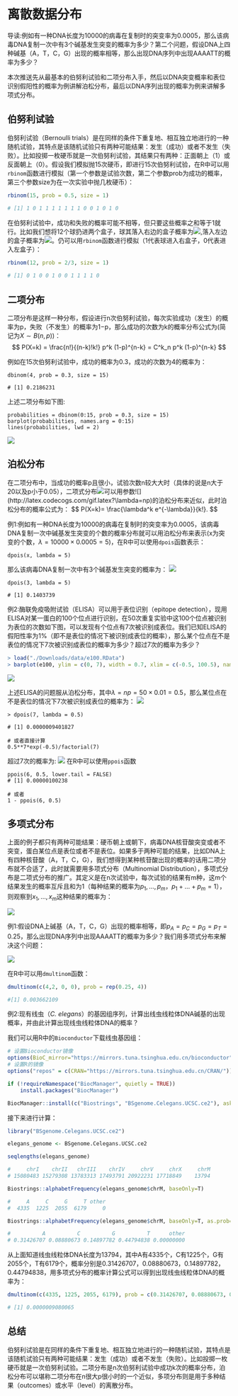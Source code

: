 # 离散数据分布

导读:例如有一种DNA长度为10000的病毒在复制时的突变率为0.0005，那么该病毒DNA复制一次中有3个碱基发生突变的概率为多少？第二个问题，假设DNA上四种碱基（A，T，C，G）出现的概率相等，那么出现DNA序列中出现AAAATT的概率为多少？

本次推送先从最基本的伯努利试验和二项分布入手，然后以DNA突变概率和表位识别假阳性的概率为例讲解泊松分布，最后以DNA序列出现的概率为例来讲解多项式分布。


## 伯努利试验

伯努利试验（Bernoulli trials）是在同样的条件下重复地、相互独立地进行的一种随机试验，其特点是该随机试验只有两种可能结果：发生（成功）或者不发生（失败）。比如投掷一枚硬币就是一次伯努利试验，其结果只有两种：正面朝上（1）或反面朝上（0）。假设我们模拟抛15次硬币，即进行15次伯努利试验，在R中可以用`rbinom`函数进行模拟（第一个参数是试验次数，第二个参数prob为成功的概率，第三个参数size为在一次实验中抛几枚硬币）：
```R
rbinom(15, prob = 0.5, size = 1)

# [1] 1 0 1 1 1 1 1 1 1 0 0 1 0 1 0
```

在伯努利试验中，成功和失败的概率可能不相等，但只要这些概率之和等于1就行。比如我们想将12个球扔进两个盒子，球其落入右边的盒子概率为![](http://latex.codecogs.com/gif.latex?frac{2}{3}),落入左边的盒子概率为![](http://latex.codecogs.com/gif.latex?frac{1}{3})。仍可以用`rbinom`函数进行模拟（1代表球进入右盒子，0代表进入左盒子）：
```R
rbinom(12, prob = 2/3, size = 1)
 
# [1] 0 1 0 0 1 0 0 1 1 1 1 0
```



## 二项分布

二项分布是这样一种分布，假设进行n次伯努利试验，每次实验成功（发生）的概率为p，失败（不发生）的概率为1−p，那么成功的次数为k的概率分布公式为(简记为$X \sim B(n,p)$)：
$$
P(X=k) = \frac{n!}{(n-k)!k!} p^k (1-p)^{n-k} = C^k_n p^k (1-p)^{n-k}
$$

例如在15次伯努利试验中，成功的概率为0.3，成功的次数为4的概率为：
```
dbinom(4, prob = 0.3, size = 15)

# [1] 0.2186231
```
上述二项分布如下图:
```
probabilities = dbinom(0:15, prob = 0.3, size = 15)
barplot(probabilities, names.arg = 0:15)
lines(probabilities, lwd = 2)
```
![](https://github.com/jingbozhou/Study_in_Biostatistics/raw/master/Figure/1-dbinom-1.png)

## 泊松分布

在二项分布中，当成功的概率p且很小，试验次数n较大大时（具体的说是n大于20以及p小于0.05），二项式分布![](http://latex.codecogs.com/gif.latex?X%20\sim%20B(n,p))可以用参数![](http://latex.codecogs.com/gif.latex?\lambda=np)的泊松分布来近似，此时泊松分布的概率公式为：
$$
P(X=k)= \frac{\lambda^k e^{-\lambda}}{k!}.
$$

例1:例如有一种DNA长度为10000的病毒在复制时的突变率为0.0005，该病毒DNA复制一次中碱基发生突变的个数的概率分布就可以用泊松分布来表示(x为突变的个数，$\lambda = 10000\times 0.0005=5$)，在R中可以使用`dpois`函数表示：
```
dpois(x, lambda = 5)
```

那么该病毒DNA复制一次中有3个碱基发生突变的概率为：
![](http://latex.codecogs.com/gif.latex?P(X=3)=%20\frac{5^3%20\times%20e^{-5}}{3!}=0.1403739)
```
dpois(3, lambda = 5)

# [1] 0.1403739
```

例2:酶联免疫吸附试验（ELISA）可以用于表位识别（epitope detection），现用ELISA对某一蛋白的100个位点进行识别，在50次重复实验中这100个位点被识别为表位的次数如下图，可以发现有个位点有7次被识别成表位。我们已知ELISA的假阳性率为1%（即不是表位的情况下被识别成表位的概率），那么某个位点在不是表位的情况下7次被识别成表位的概率为多少？超过7次的概率为多少？
```R
> load("./Downloads/data/e100.RData")
> barplot(e100, ylim = c(0, 7), width = 0.7, xlim = c(-0.5, 100.5), names.arg = seq(along = e100), col="darkolivegreen")
```

![](https://github.com/jingbozhou/Study_in_Biostatistics/raw/master/Figure/1-e100-1.png)

上述ELISA的问题服从泊松分布，其中$\lambda=np=50 \times 0.01=0.5$，那么某位点在不是表位的情况下7次被识别成表位的概率为：
![](http://latex.codecogs.com/gif.latex?P(X=7)=%20\frac{0.5^7%20\times%20e^{-0.5}}{7!}=0.0000009401827)


```
> dpois(7, lambda = 0.5)

# [1] 0.0000009401827

# 或者直接计算
0.5**7*exp(-0.5)/factorial(7)
```
超过7次的概率为:
![](http://latex.codecogs.com/gif.latex?P(X%20\geq%207)=%20\sum_{k=7}^\infty%20P(X=k)=1-P(X%20\leq%206).)
在R中可以使用`ppois`函数
```
ppois(6, 0.5, lower.tail = FALSE)
# [1] 0.00000100238

# 或者
1 - ppois(6, 0.5)
```


## 多项式分布

上面的例子都只有两种可能结果：硬币朝上或朝下，病毒DNA核苷酸突变或者不突变，蛋白某位点是表位或者不是表位。如果多于两种可能的结果，比如DNA上有四种核苷酸（A，T，C，G），我们想得到某种核苷酸出现的概率的话用二项分布就不合适了，此时就需要用多项式分布（Multinomial Distribution），多项式分布是二项式分布的推广。其定义是在n次试验中，每次试验的结果有m种，这m个结果发生的概率互斥且和为1（每种结果的概率为$p_1,...,p_m$，$p_1+...+p_m=1$），则观察到$x_1,...,x_m$这种结果的概率为：

![](http://latex.codecogs.com/gif.latex?P(x_1,x_2,...,x_m%20|%20p_1,...,p_m)%20=\frac{n!}{x_1!x_2!\cdots%20x_m!}%20p_1^{x_1}\,p_2^{x_2}%20\cdots%20p_m^{x_m})

例1:假设DNA上碱基（A，T，C，G）出现的概率相等，即$p_A=p_C=p_G=p_T=0.25$，那么出现DNA序列中出现AAAATT的概率为多少？我们用多项式分布来解决这个问题：

![](http://latex.codecogs.com/gif.latex?P(4,2,0,0|0.25,0.25,0.25,0.25)=\frac{6\times%205\times%204\times%203\times%202\times%201}{4\times%203\times%202\times%201%20\times%202\times%201}%20\times%20\frac{1}{4^6}%20=\frac{15}{4^6}\simeq%200.0037)

在R中可以用`dmultinom`函数：
```R
dmultinom(c(4,2, 0, 0), prob = rep(0.25, 4))

#[1] 0.003662109
```
例2:现有线虫（*C. elegans*）的基因组序列，计算出线虫线粒体DNA碱基的出现概率，并由此计算出现线虫线粒体DNA的概率？

我们可以用R中的`Bioconductor`下载线虫基因组：
```R
# 设置Bioconductor镜像
options(BioC_mirror="https://mirrors.tuna.tsinghua.edu.cn/bioconductor")
# 设置R的镜像
options("repos" = c(CRAN="https://mirrors.tuna.tsinghua.edu.cn/CRAN/"))

if (!requireNamespace("BiocManager", quietly = TRUE))
    install.packages("BiocManager")

BiocManager::install(c("Biostrings", "BSgenome.Celegans.UCSC.ce2"), ask = F,update = F)
```

接下来进行计算：
```R
library("BSgenome.Celegans.UCSC.ce2")

elegans_genome <- BSgenome.Celegans.UCSC.ce2

seqlengths(elegans_genome)

#     chrI    chrII   chrIII    chrIV     chrV     chrX     chrM 
# 15080483 15279308 13783313 17493791 20922231 17718849    13794

Biostrings::alphabetFrequency(elegans_genome$chrM, baseOnly=T)

#     A     C     G     T other 
#  4335  1225  2055  6179     0 

Biostrings::alphabetFrequency(elegans_genome$chrM, baseOnly=T, as.prob=T)

#          A          C          G          T      other 
# 0.31426707 0.08880673 0.14897782 0.44794838 0.00000000 
```
从上面知道线虫线粒体DNA长度为13794，其中A有4335个，C有1225个，G有2055个，T有6179个，概率分别是0.31426707，0.08880673，0.14897782，0.44794838，用多项式分布的概率计算公式可以得到出现线虫线粒体DNA的概率为：
```R
dmultinom(c(4335, 1225, 2055, 6179), prob = c(0.31426707, 0.08880673, 0.14897782, 0.44794838))

# [1] 0.0000009080065
```

## 总结

伯努利试验是在同样的条件下重复地、相互独立地进行的一种随机试验，其特点是该随机试验只有两种可能结果：发生（成功）或者不发生（失败）。比如投掷一枚硬币就是一次伯努利试验。二项分布是n次伯努利试验中成功k次的概率分布，泊松分布可以堪称二项分布在n很大p很小时的一个近似，多项分布则是用于多种结果（outcomes）或水平（level）的离散分布。
